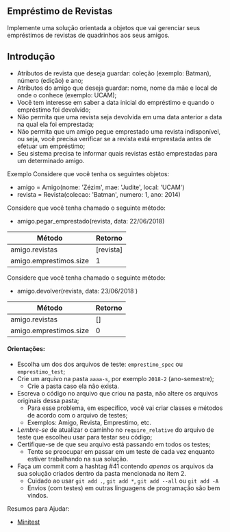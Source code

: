 ## Empréstimo de Revistas
Implemente uma solução orientada a objetos que vai gerenciar seus empréstimos
de revistas de quadrinhos aos seus amigos.

## Introdução

- Atributos de revista que deseja guardar: coleção (exemplo: Batman), número (edição) e ano;
- Atributos do amigo que deseja guardar: nome, nome da mãe e local de onde o conhece (exemplo: UCAM);
- Você tem interesse em saber a data inicial do empréstimo e quando o empréstimo foi devolvido;
- Não permita que uma revista seja devolvida em uma data anterior a data na qual ela foi emprestada;
- Não permita que um amigo pegue emprestado uma revista indisponível, ou seja, você precisa verificar se a revista está emprestada antes de efetuar um empréstimo;
- Seu sistema precisa te informar quais revistas estão emprestadas para um determinado amigo.

Exemplo
Considere que você tenha os seguintes objetos:

- amigo    = Amigo(nome: 'Zézim', mae: 'Judite', local: 'UCAM')
- revista  = Revista(colecao: 'Batman', numero: 1, ano: 2014)

Considere que você tenha chamado o seguinte método:

- amigo.pegar_emprestado(revista, data: 22/06/2018)

| Método| Retorno |
| ------------- | ------------- |
| amigo.revistas   | [revista]  |
| amigo.emprestimos.size  | 1  |

Considere que você tenha chamado o seguinte método:

- amigo.devolver(revista, data: 23/06/2018 )

| Método| Retorno |
| ------------- | ------------- |
| amigo.revistas   | []  |
| amigo.emprestimos.size  | 0 |

#### Orientações:

- Escolha um dos dos arquivos de teste: `emprestimo_spec` ou `emprestimo_test`;
- Crie um arquivo na pasta `aaaa-s`, por exemplo `2018-2` (ano-semestre);
  - Crie a pasta caso ela não exista.
- Escreva o código no arquivo que criou na pasta, não altere os arquivos originais dessa pasta;
  - Para esse problema, em específico, você vai criar classes e métodos de acordo com o arquivo de testes;
  - Exemplos: Amigo, Revista, Emprestimo, etc.
- *Lembre-se* de atualizar o caminho no `require_relative` do arquivo de teste que escolheu usar para testar seu código;
- Certifique-se de que seu arquivo está passando em todos os testes;
  - Tente se preocupar em passar em um teste de cada vez enquanto estiver trabalhando na sua solução.
- Faça um commit com a hashtag #41 contendo *apenas* os arquivos da sua solução criados dentro da pasta mencionada no item 2.
  - Cuidado ao usar `git add .`, `git add *`, `git add --all` ou `git add -A`
  - Envios (com testes) em outras linguagens de programação são bem vindos.

Resumos para Ajudar:

- [Minitest](https://gist.github.com/elissonmichael/6d2396a8c3a86697bb947724919d973a)
